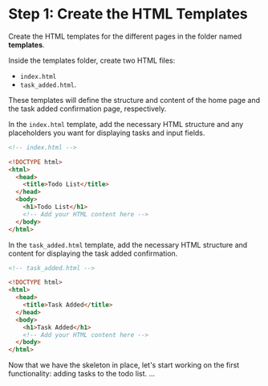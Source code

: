 # Step 1: Create the HTML Templates

Create the HTML templates for the different pages in the folder named **templates**. 

Inside the templates folder, create two HTML files: 

- `index.html` 
- `task_added.html`. 

These templates will define the structure and content of the home page and the task added confirmation page, respectively.

In the `index.html` template, add the necessary HTML structure and any placeholders you want for displaying tasks and input fields.

```html
<!-- index.html -->

<!DOCTYPE html>
<html>
  <head>
    <title>Todo List</title>
  </head>
  <body>
    <h1>Todo List</h1>
    <!-- Add your HTML content here -->
  </body>
</html>
```

In the `task_added.html` template, add the necessary HTML structure and content for displaying the task added confirmation.

```html
<!-- task_added.html -->

<!DOCTYPE html>
<html>
  <head>
    <title>Task Added</title>
  </head>
  <body>
    <h1>Task Added</h1>
    <!-- Add your HTML content here -->
  </body>
</html>
```

Now that we have the skeleton in place, let's start working on the first functionality: adding tasks to the todo list. ...

